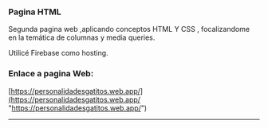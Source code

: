 ###  Pagina HTML 

Segunda pagina web ,aplicando conceptos HTML Y CSS , focalizandome en la temática de columnas y media queries.

Utilicé Firebase como hosting.

### Enlace a pagina Web:
[https://personalidadesgatitos.web.app/](https://personalidadesgatitos.web.app/ "https://personalidadesgatitos.web.app/")

------------
